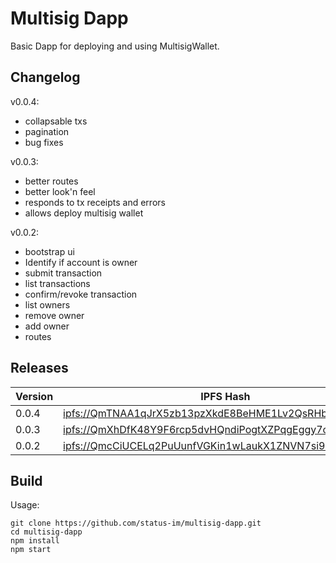 # Multisig Dapp

Basic Dapp for deploying and using MultisigWallet.

## Changelog

v0.0.4:
- collapsable txs
- pagination
- bug fixes

v0.0.3:
- better routes
- better look'n feel 
- responds to tx receipts and errors
- allows deploy multisig wallet

v0.0.2: 
- bootstrap ui
- Identify if account is owner
- submit transaction
- list transactions
- confirm/revoke transaction 
- list owners
- remove owner
- add owner
- routes

## Releases

| Version | IPFS Hash | infura | ipfs.io | cloudflare |
| ------- | --------- | ------ | ------- | ---------- |
|  0.0.4  | [ipfs://QmTNAA1qJrX5zb13pzXkdE8BeHME1Lv2QsRHbhpJcdNcH6/](ipfs://QmTNAA1qJrX5zb13pzXkdE8BeHME1Lv2QsRHbhpJcdNcH6/) | [@infura](https://ipfs.infura.io/ipfs/QmTNAA1qJrX5zb13pzXkdE8BeHME1Lv2QsRHbhpJcdNcH6/) | [@ipfs.io](https://gateway.ipfs.io/ipfs/QmTNAA1qJrX5zb13pzXkdE8BeHME1Lv2QsRHbhpJcdNcH6/) | [@cloudflare](https://cloudflare-ipfs.com/ipfs/QmTNAA1qJrX5zb13pzXkdE8BeHME1Lv2QsRHbhpJcdNcH6/) |
|  0.0.3  | [ipfs://QmXhDfK48Y9F6rcp5dvHQndiPogtXZPqgEggy7c5rdBKYC/](ipfs://QmXhDfK48Y9F6rcp5dvHQndiPogtXZPqgEggy7c5rdBKYC/) | [@infura](https://ipfs.infura.io/ipfs/QmXhDfK48Y9F6rcp5dvHQndiPogtXZPqgEggy7c5rdBKYC/) | [@ipfs.io](https://gateway.ipfs.io/ipfs/QmXhDfK48Y9F6rcp5dvHQndiPogtXZPqgEggy7c5rdBKYC/) | [@cloudflare](https://cloudflare-ipfs.com/ipfs/QmXhDfK48Y9F6rcp5dvHQndiPogtXZPqgEggy7c5rdBKYC/) |
|  0.0.2  | [ipfs://QmcCiUCELq2PuUunfVGKin1wLaukX1ZNVN7si9rvr8SXA4/](ipfs://QmcCiUCELq2PuUunfVGKin1wLaukX1ZNVN7si9rvr8SXA4/) | [@infura](https://ipfs.infura.io/ipfs/QmcCiUCELq2PuUunfVGKin1wLaukX1ZNVN7si9rvr8SXA4/) | [@ipfs.io](https://gateway.ipfs.io/ipfs/QmcCiUCELq2PuUunfVGKin1wLaukX1ZNVN7si9rvr8SXA4/) | [@cloudflare](https://cloudflare-ipfs.com/ipfs/QmcCiUCELq2PuUunfVGKin1wLaukX1ZNVN7si9rvr8SXA4/) |



## Build
Usage: 
 ```
 git clone https://github.com/status-im/multisig-dapp.git
 cd multisig-dapp
 npm install
 npm start
 ```


